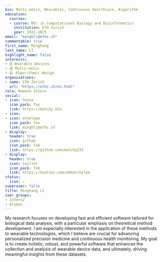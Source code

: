 ```yaml
---
bio: Multi-omics, Wearables, Continuous Healthcare, Algorithm
education:
  courses:
  - course: MSc in Computational Biology and Bioinformatics
    institution: ETH Zurich
    year: 2022-2025
email: "minghli@ethz.ch"
commentable: true
first_name: Minghang
last_name: LI
highlight_name: false
interests:
- ⌚️ Wearable devices
- 💰 Multi-omics
- 💻 Algorithmic design
organizations:
- name: ETH Zurich
  url: "https://ethz.ch/en.html"
role: Remote Intern
social:
- icon: house
  icon_pack: fas
  link: https://matchy.bio
- icon: 
- icon: envelope
  icon_pack: fas
  link: minghli@ethz.ch
- display:
  header: true
  icon: github
  icon_pack: fab
  link: https://github.com/matchy233
- display:
  header: true
  icon: twitter
  icon_pack: fab
  link: https://twitter.com/mhmatchylee
status:
  icon: ☕️
superuser: false
title: Minghang LI
user_groups:
- Intern2
- Alumni
---
```


My research focuses on developing fast and efficient software tailored for biological data analysis, with a particular emphasis on theoretical method development. I am especially interested in the application of these methods to wearable technologies, which I believe are crucial for advancing personalized precision medicine and continuous health monitoring. My goal is to create holistic, robust, and powerful software that enhances the collection and analysis of wearable device data, and ultimately, driving meaningful insights from these datasets.

